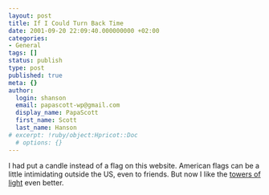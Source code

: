 ```yaml
---
layout: post
title: If I Could Turn Back Time
date: 2001-09-20 22:09:40.000000000 +02:00
categories:
- General
tags: []
status: publish
type: post
published: true
meta: {}
author:
  login: shanson
  email: papascott-wp@gmail.com
  display_name: PapaScott
  first_name: Scott
  last_name: Hanson
# excerpt: !ruby/object:Hpricot::Doc
  # options: {}
---
```

<p>I had put a candle instead of a flag on this website. American flags can be a little intimidating outside the US, even to friends. But now I like the <a href="http://www.nytimes.com/2001/09/23/magazine/23MYODA.html">towers of light</a> even better.</p>
